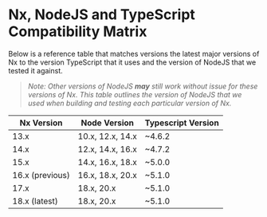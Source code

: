 # Nx, NodeJS and TypeScript Compatibility Matrix

Below is a reference table that matches versions the latest major versions of Nx to the version TypeScript that it uses
and the version of NodeJS that we tested it against.

> _Note: Other versions of NodeJS **may** still work without issue for these versions of Nx. This table outlines the
> version of NodeJS that we used when building and testing each particular version of Nx._

| Nx Version      | Node Version     | Typescript Version |
| --------------- | ---------------- | ------------------ |
| 13.x            | 10.x, 12.x, 14.x | ~4.6.2             |
| 14.x            | 12.x, 14.x, 16.x | ~4.7.2             |
| 15.x            | 14.x, 16.x, 18.x | ~5.0.0             |
| 16.x (previous) | 16.x, 18.x, 20.x | ~5.1.0             |
| 17.x            | 18.x, 20.x       | ~5.1.0             |
| 18.x (latest)   | 18.x, 20.x       | ~5.1.0             |
